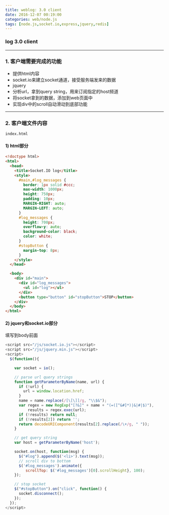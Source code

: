 ```yaml
---
title: weblog: 3.0 client
date: 2016-12-07 00:19:00
categories: web/node.js
tags: [node.js,socket.io,express,jquery,redis]
---
```

### log 3.0 client

---

### 1. 客户端需要完成的功能
- 提供html内容
- socket.io来建立socket通道，接受服务端发来的数据
- jquery
 - 分析url，拿到query string，用来订阅指定的host频道
 - 将socket拿到的数据，添加到web页面中
 - 实现div中的scroll自动滑动到底部功能

---

### 2. 客户端文件内容
`index.html`
#### 1) html部分
``` html
<!doctype html>
<html>
  <head>
    <title>Socket.IO log</title>
    <style>
      #main,#log_messages {
        border: 1px solid #ccc;
        max-width: 1000px;
        height: 750px;
        padding: 10px;
        MARGIN-RIGHT: auto;
        MARGIN-LEFT: auto;
      }
      #log_messages {
        height: 700px;
        overflow-y: auto;
        background-color: black;
        color: white;
      }
      #stopButton {
        margin-top: 8px;
      }
    </style>
  </head>

  <body>
    <div id="main">
      <div id="log_messages">
        <ul id="log"></ul>
      </div>
      <button type="button" id="stopButton">STOP</button>
    </div>
  </body>
</html>
```

#### 2) jquery和socket.io部分
填写到body前面
``` javascript
<script src="/js/socket.io.js"></script>
<script src="/js/jquery.min.js"></script>
<script>
  $(function(){

    var socket = io();

    // parse url query strings
    function getParameterByName(name, url) {
      if (!url) {
        url = window.location.href;
      }
      name = name.replace(/[\[\]]/g, "\\$&");
      var regex = new RegExp("[?&]" + name + "(=([^&#]*)|&|#|$)"),
          results = regex.exec(url);
      if (!results) return null;
      if (!results[2]) return '';
      return decodeURIComponent(results[2].replace(/\+/g, " "));
    }

    // get query string
    var host = getParameterByName('host');

    socket.on(host, function(msg) {
      $("#log").append($('<li>').text(msg));
      // scroll div to bottom
      $('#log_messages').animate({
         scrollTop: $('#log_messages')[0].scrollHeight}, 100);
    });

    // stop socket
    $("#stopButton").on("click", function() {
      socket.disconnect();
    });
  });
</script>
```
